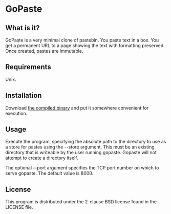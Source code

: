 GoPaste
=======


What is it?
-----------

GoPaste is a very minimal clone of pastebin. You paste text in a box.
You get a permanent URL to a page showing the text with formatting
preserved. Once created, pastes are immutable.


Requirements
------------

Unix.


Installation
------------

Download [the compiled binary](https://github.com/thomas-scrace/gopaste/releases/latest) and
put it somewhere convenient for execution.


Usage
-----

Execute the program, specifying the absolute path to the directory to
use as a store for pastes using the --store argument. This must be an
existing directory that is writeable by the user running gopaste.
Gopaste will not attempt to create a directory itself.

The optional --port argument specifies the TCP port number on which to
serve gopaste. The default value is 8000.


License
-------

This program is distributed under the 2-clause BSD license found in the
LICENSE file.

